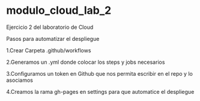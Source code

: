 # modulo_cloud_lab_2
Ejercicio 2 del laboratorio de Cloud

Pasos para automatizar el despliegue

1.Crear Carpeta .github/workflows

2.Generamos un .yml donde colocar los steps y jobs necesarios

3.Configuramos un token en Github que nos permita escribir en el repo y lo asociamos

4.Creamos la rama gh-pages en settings para que automatice el despliegue

